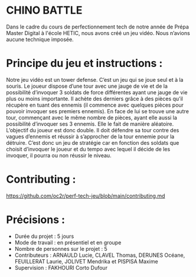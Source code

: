 # CHINO BATTLE
Dans le cadre du cours de perfectionnement tech de notre année de Prépa Master Digital à l'école HETIC, nous avons créé un jeu vidéo. Nous n’avions aucune technique imposée.

# Principe du jeu et instructions :
Notre jeu vidéo est un tower defense. C’est un jeu qui se joue seul et à la souris. Le joueur dispose d’une tour avec une jauge de vie et de la possibilité d’invoquer 3 soldats de force différentes ayant une jauge de vie plus ou moins importante. Il achète des derniers grâce à des pièces qu’il récupère en tuant des ennemis (il commence avec quelques pièces pour pouvoir invoquer ses premiers ennemis). En face de lui se trouve une autre tour, commençant avec le même nombre de pièces, ayant elle aussi la possibilité d’invoquer ses 3 ennemis. Elle le fait de manière aléatoire.  
L’objectif du joueur est donc double. Il doit défendre sa tour contre des vagues d’ennemis et réussir à s’approcher de la tour ennemie pour la détruire. C’est donc un jeu de stratégie car en fonction des soldats que choisit d’invoquer le joueur et du tempo avec lequel il décide de les invoquer, il pourra ou non réussir le niveau.  

# Contributing : 
https://github.com/oc2r/perf-tech-jeu/blob/main/contributing.md

# Précisions : 
- Durée du projet : 5 jours
- Mode de travail : en présentiel et en groupe
- Nombre de personnes sur le projet : 5
- Contributeurs : ARNAULD Lucie, CLAVEL Thomas, DERUNES Océane, FEUILLERAT Laurie, JOLIVET Mendrika et PISPISA Maxime
- Supervision : FAKHOURI Corto Dufour

